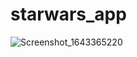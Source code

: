 # starwars_app

![Screenshot_1643365220](https://user-images.githubusercontent.com/39925526/151530046-f139b799-dd8e-454a-a31c-74606998f0ae.png)
